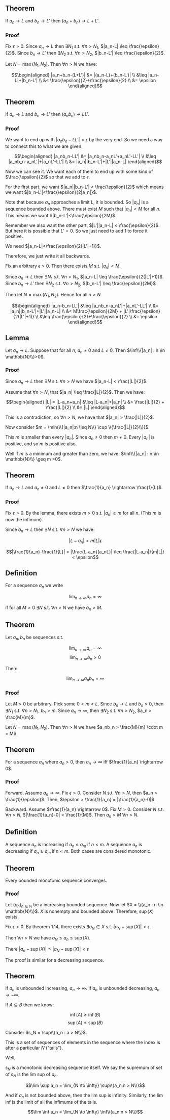 ## Theorem

If $a_n \rightarrow L$ and $b_n \rightarrow L'$ then $(a_n+b_n) \rightarrow L+L'$. 

### Proof

Fix $\epsilon > 0$. Since $a_n \rightarrow L$ then $\exists N_1$ s.t. $\forall n > N_1$, $|a_n-L| \leq \frac{\epsilon}{2}$. Since $b_n \rightarrow L'$ then $\exists N_2$ s.t. $\forall n > N_2$, $|b_n-L'| \leq \frac{\epsilon}{2}$. 

Let $N = \max(N_1, N_2)$. Then $\forall n > N$ we have:

$$\begin{aligned}
|a_n+b_n-(L+L')| &= |(a_n-L)+(b_n-L')| \\
&\leq |a_n-L|+|b_n-L'| \\
&< \frac{\epsilon}{2}+\frac{\epsilon}{2} \\
&= \epsilon
\end{aligned}$$

## Theorem

If $a_n \rightarrow L$ and $b_n \rightarrow L'$ then $(a_nb_n) \rightarrow LL'$.

### Proof

We want to end up with $|a_nb_n-LL'|<\epsilon$ by the very end. So we need a way to connect this to what we are given. 

$$\begin{aligned}
|a_nb_n-LL'| &= |a_nb_n-a_nL'+a_nL'-LL'| \\
&\leq |a_nb_n-a_nL'|+|a_nL'-LL'| \\
&= |a_n||b_n-L'|+|L'||a_n-L|
\end{aligned}$$

Now we can see it. We want each of them to end up with some kind of $\frac{\epsilon}{2}$ so that we add to $\epsilon$. 

For the first part, we want $|a_n||b_n-L'| < \frac{\epsilon}{2}$ which means we want $|b_n-L'|<\frac{\epsilon}{2|a_n|}$. 

Note that because $a_n$ approaches a limit $L$, it is bounded. So $|a_n|$ is a sequence bounded above. There must exist $M$ such that $|a_n|<M$ for all $n$. This means we want $|b_n-L'|<\frac{\epsilon}{2M}$.

Remember we also want the other part, $|L'||a_n-L| < \frac{\epsilon}{2}$. But here it is possible that $L'=0$. So we just need to add 1 to force it positive. 

We need $|a_n-L|<\frac{\epsilon}{2(|L'|+1)}$. 

Therefore, we just write it all backwards.

Fix an arbitrary $\epsilon >0$. Then there exists $M$ s.t. $|a_n|<M$. 

Since $a_n \rightarrow L$ then $\exists N_1$ s.t. $\forall n > N_1$, $|a_n-L| \leq \frac{\epsilon}{2(|L'|+1)}$. Since $b_n \rightarrow L'$ then $\exists N_2$ s.t. $\forall n > N_2$, $|b_n-L'| \leq \frac{\epsilon}{2M}$

Then let $N = \max(N_1, N_2)$. Hence for all $n > N$. 

$$\begin{aligned}
|a_n-b_n-LL'| &\leq |a_nb_n-a_nL'|+|a_nL'-LL'| \\
&= |a_n||b_n-L'|+|L'||a_n-L| \\
&< M\frac{\epsilon}{2M} + |L'|\frac{\epsilon}{2(|L'|+1)} \\
&\leq \frac{\epsilon}{2}+\frac{\epsilon}{2} \\
&= \epsilon
\end{aligned}$$

## Lemma

Let $a_n \rightarrow L$. Suppose that for all $n$, $a_n \neq 0$ and $L \neq 0$. Then $\inf\\{|a_n| : n \in \mathbb{N}\\}>0$. 

### Proof

Since $a_n \rightarrow L$ then $\exists N$ s.t. $\forall n > N$ we have $|a_n-L| < \frac{|L|}{2}$. 

Assume that $\forall n >N$, that $|a_n| \leq \frac{|L|}{2}$. Then we have:

$$\begin{aligned}
|L| = |L-a_n+a_n| &\leq |L-a_n|+|a_n| \\
&< \frac{|L|}{2} + \frac{|L|}{2} \\
&= |L|
\end{aligned}$$

This is a contradiction, so $\forall n >N$, we have that $|a_n| > \frac{|L|}{2}$.

Now consider $m = \min(\\{|a_n|:n \leq N\\} \cup \\{\frac{|L|}{2}\\})$. 

This $m$ is smaller than every $|a_n|$. Since $a_n \neq 0$ then $m \neq 0$. Every $|a_n|$ is positive, and so $m$ is positive also.

Well if $m$ is a minimum and greater than zero, we have: $\inf\\{|a_n| : n \in \mathbb{N}\\} \geq m >0$.

## Theorem

If $a_n \rightarrow L$ and $a_n \neq 0$ and $L \neq 0$ then $\frac{1}{a_n} \rightarrow \frac{1}{L}$. 

### Proof

Fix $\epsilon > 0$. By the lemma, there exists $m > 0$ s.t. $|a_n|\geq m$ for all $n$. (This $m$ is now the infimum).

Since $a_n \rightarrow L$ then $\exists N$ s.t. $\forall n > N$ we have:

$$|L-a_n| < m|L|\epsilon$$

$$|\frac{1}{a_n}-\frac{1}{L}| = |\frac{L-a_n}{a_nL}| \leq \frac{|L-a_n|}{m|L|} < \epsilon$$

## Definition

For a sequence $a_n$ we write 

$$\lim_{n \to \infty} a_n = \infty$$

if for all $M > 0$ $\exists N$ s.t. $\forall n > N$ we have $a_n > M$. 

## Theorem

Let $a_n, b_n$ be sequences s.t. 

$$\lim_{n \to \infty} a_n = \infty$$
$$\lim_{n \to \infty} b_n > 0$$

Then:

$$\lim_{n \to \infty} a_nb_n = \infty$$

### Proof

Let $M>0$ be arbitrary. Pick some $0 < m < L$. Since $b_n \rightarrow L$ and $b_n > 0$, then $\exists N_1$ s.t. $\forall n > N_1$, $b_n > m$. Since $a_n \rightarrow \infty$, then $\exists N_2$ s.t. $\forall n > N_2$, $a_n > \frac{M}{m}$. 

Let $N = \max(N_1, N_2)$. Then $\forall n > N$ we have $a_nb_n > \frac{M}{m} \cdot m = M$. 

## Theorem

For a sequence $a_n$ where $a_n > 0$, then $a_n \rightarrow \infty$ iff $\frac{1}{a_n} \rightarrow 0$. 

### Proof

Forward. Assume $a_n \rightarrow \infty$. Fix $\epsilon > 0$. Consider $N$ s.t. $\forall n>N$, then $a_n > \frac{1}{\epsilon}$. Then, $\epsilon > \frac{1}{a_n} = |\frac{1}{a_n}-0|$. 

Backward. Assume $\frac{1}{a_n} \rightarrow 0$. Fix $M>0$. Consider $N$ s.t. $\forall n > N$, $|\frac{1}{a_n}-0| < \frac{1}{M}$. Then $a_n > M$ $\forall n > N$. 

## Definition

A sequence $a_n$ is increasing if $a_n \leq a_m$ if $n < m$. A sequence $a_n$ is decreasing if $a_n \geq a_m$ if $n < m$. Both cases are considered monotonic. 

## Theorem

Every bounded monotonic sequence converges.

### Proof

Let $(a_n)_{n \in \mathbb{N}}$ be a increasing bounded sequence. Now let $X = \\{a_n : n \in \mathbb{N}\\}$. $X$ is nonempty and bounded above. Therefore, $\sup(X)$ exists. 

Fix $\epsilon > 0$. By theorem 1.14, there exists $\exists a_N \in X$ s.t. $|a_N - \sup(X)| < \epsilon$. 

Then $\forall n > N$ we have $a_N \leq a_n \leq \sup(X)$. 

There $|a_n - \sup(X)| \leq |a_N -\sup(X)| < \epsilon$

The proof is similar for a decreasing sequence. 

## Theorem

If $a_n$ is unbounded increasing, $a_n \rightarrow \infty$. If $a_n$ is unbounded decreasing, $a_n \rightarrow -\infty$. 

If $A \subseteq B$ then we know:

$$\inf(A) \geq \inf(B)$$
$$\sup(A) \leq \sup(B)$$

Consider $s_N = \sup\\{a_n : a > N\\}$. 

This is a set of sequences of elements in the sequence where the index is after a particular $N$ ("tails"). 

Well,

$s_N$ is a monotonic decreasing sequence itself. We say the supremum of set of $s_N$ is the lim sup of $a_n$. 

$$\lim \sup a_n = \lim_{N \to \infty} \sup\\{a_n:n > N\\}$$

And if $a_n$ is not bounded above, then the lim sup is infinity. Similarly, the lim inf is the limit of all the infimums of the tails.

$$\lim \inf a_n = \lim_{N \to \infty} \inf\\{a_n:n > N\\}$$




